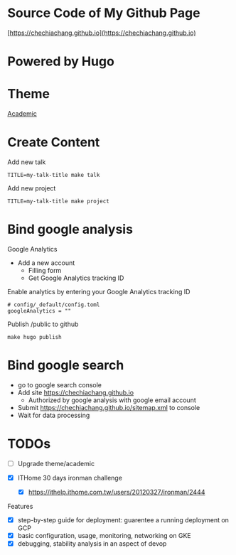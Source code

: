 Source Code of My Github Page
===

[https://chechiachang.github.io](https://chechiachang.github.io)

# Powered by Hugo

# Theme

[Academic](https://sourcethemes.com/academic/docs/install/)

# Create Content

Add new talk
```
TITLE=my-talk-title make talk
```

Add new project
```
TITLE=my-talk-title make project
```

# Bind google analysis

Google Analytics
- Add a new account
  - Filling form
  - Get Google Analytics tracking ID

Enable analytics by entering your Google Analytics tracking ID
```
# config/_default/config.toml
googleAnalytics = ""
```

Publish /public to github
```
make hugo publish
```

# Bind google search

- go to google search console
- Add site https://chechiachang.github.io
  - Authorized by google analysis with google email account
- Submit https://chechiachang.github.io/sitemap.xml to console
- Wait for data processing

# TODOs

- [ ] Upgrade theme/academic

- [x] ITHome 30 days ironman challenge
  - [x] https://ithelp.ithome.com.tw/users/20120327/ironman/2444

Features
- [x] step-by-step guide for deployment: guarentee a running deployment on GCP
- [x] basic configuration, usage, monitoring, networking on GKE
- [x] debugging, stability analysis in an aspect of devop
